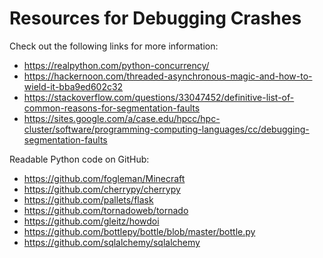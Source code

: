 # Resources for Debugging Crashes

Check out the following links for more information:

- https://realpython.com/python-concurrency/
- https://hackernoon.com/threaded-asynchronous-magic-and-how-to-wield-it-bba9ed602c32
- https://stackoverflow.com/questions/33047452/definitive-list-of-common-reasons-for-segmentation-faults
- https://sites.google.com/a/case.edu/hpcc/hpc-cluster/software/programming-computing-languages/cc/debugging-segmentation-faults

Readable Python code on GitHub:

- https://github.com/fogleman/Minecraft
- https://github.com/cherrypy/cherrypy
- https://github.com/pallets/flask
- https://github.com/tornadoweb/tornado
- https://github.com/gleitz/howdoi
- https://github.com/bottlepy/bottle/blob/master/bottle.py
- https://github.com/sqlalchemy/sqlalchemy